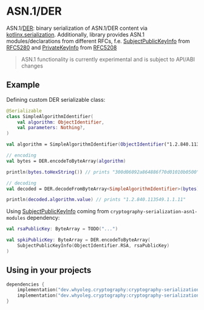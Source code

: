 # ASN.1/DER

ASN.1/[DER][DER]: binary serialization of ASN.1/DER content via [kotlinx.serialization][kotlinx.serialization].
Additionally, library provides ASN.1 modules/declarations from different RFCs, f.e.
[SubjectPublicKeyInfo][SubjectPublicKeyInfo] from [RFC5280][RFC5280] and [PrivateKeyInfo][PrivateKeyInfo] from [RFC5208][RFC5208]

> ASN.1 functionality is currently experimental and is subject to API/ABI changes

## Example

Defining custom DER serializable class:

```kotlin
@Serializable
class SimpleAlgorithmIdentifier(
    val algorithm: ObjectIdentifier,
    val parameters: Nothing?,
)

val algorithm = SimpleAlgorithmIdentifier(ObjectIdentifier("1.2.840.113549.1.1.11"), null)

// encoding
val bytes = DER.encodeToByteArray(algorithm)

println(bytes.toHexString()) // prints "300d06092a864886f70d01010b0500"

// decoding
val decoded = DER.decodeFromByteArray<SimpleAlgorithmIdentifier>(bytes)

println(decoded.algorithm.value) // prints "1.2.840.113549.1.1.11"
```

Using [SubjectPublicKeyInfo][SubjectPublicKeyInfo] coming from `cryptography-serialization-asn1-modules` dependency:

```kotlin
val rsaPublicKey: ByteArray = TODO("...")

val spkiPublicKey: ByteArray = DER.encodeToByteArray(
    SubjectPublicKeyInfo(ObjectIdentifier.RSA, rsaPublicKey)
)
```

## Using in your projects

```kotlin
dependencies {
    implementation("dev.whyoleg.cryptography:cryptography-serialization-asn1:0.5.0")
    implementation("dev.whyoleg.cryptography:cryptography-serialization-asn1-modules:0.5.0")
}
```

[DER]: ../api/cryptography-serialization-asn1/dev.whyoleg.cryptography.serialization.asn1/-der/index.html

[kotlinx.serialization]: https://github.com/Kotlin/kotlinx.serialization

[SubjectPublicKeyInfo]: ../api/cryptography-serialization-asn1-modules/dev.whyoleg.cryptography.serialization.asn1.modules/-subject-public-key-info/index.html

[PrivateKeyInfo]: ../api/cryptography-serialization-asn1-modules/dev.whyoleg.cryptography.serialization.asn1.modules/-private-key-info/index.html

[RFC5280]: https://datatracker.ietf.org/doc/html/rfc5280

[RFC5208]: https://datatracker.ietf.org/doc/html/rfc5208
